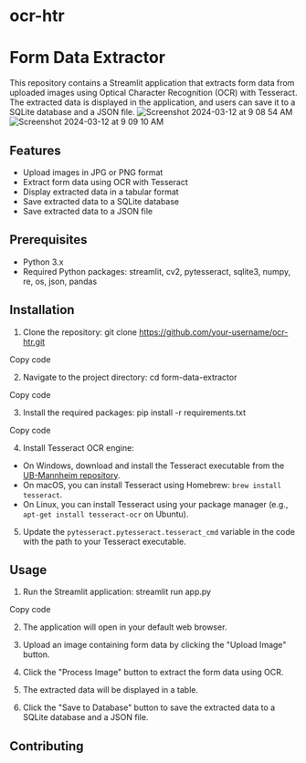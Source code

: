 # ocr-htr

# Form Data Extractor

This repository contains a Streamlit application that extracts form data from uploaded images using Optical Character Recognition (OCR) with Tesseract. The extracted data is displayed in the application, and users can save it to a SQLite database and a JSON file.
![Screenshot 2024-03-12 at 9 08 54 AM](https://github.com/afifamir/ocr-htr/assets/14154490/c59d2adf-2b80-47cb-95ba-3881f471a756)
![Screenshot 2024-03-12 at 9 09 10 AM](https://github.com/afifamir/ocr-htr/assets/14154490/ffc88128-486d-46a0-a360-d5ebc2e3467d)


## Features

- Upload images in JPG or PNG format
- Extract form data using OCR with Tesseract
- Display extracted data in a tabular format
- Save extracted data to a SQLite database
- Save extracted data to a JSON file

## Prerequisites

- Python 3.x
- Required Python packages: streamlit, cv2, pytesseract, sqlite3, numpy, re, os, json, pandas

## Installation

1. Clone the repository:
git clone https://github.com/your-username/ocr-htr.git


Copy code

2. Navigate to the project directory:
cd form-data-extractor


Copy code

3. Install the required packages:
pip install -r requirements.txt


Copy code

4. Install Tesseract OCR engine:

- On Windows, download and install the Tesseract executable from the [UB-Mannheim repository](https://github.com/UB-Mannheim/tesseract/wiki).
- On macOS, you can install Tesseract using Homebrew: `brew install tesseract`.
- On Linux, you can install Tesseract using your package manager (e.g., `apt-get install tesseract-ocr` on Ubuntu).

5. Update the `pytesseract.pytesseract.tesseract_cmd` variable in the code with the path to your Tesseract executable.

## Usage

1. Run the Streamlit application:
streamlit run app.py


Copy code

2. The application will open in your default web browser.

3. Upload an image containing form data by clicking the "Upload Image" button.

4. Click the "Process Image" button to extract the form data using OCR.

5. The extracted data will be displayed in a table.

6. Click the "Save to Database" button to save the extracted data to a SQLite database and a JSON file.

## Contributing
